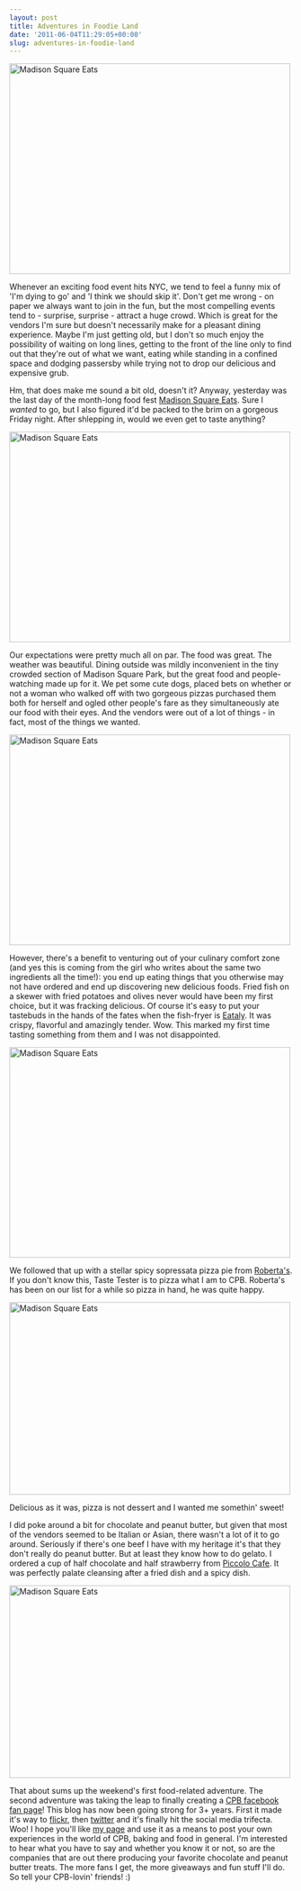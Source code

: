 ```yaml
---
layout: post
title: Adventures in Foodie Land
date: '2011-06-04T11:29:05+00:00'
slug: adventures-in-foodie-land
---
```

<a href="http://www.flickr.com/photos/kstar810/5796724658/" title="Madison Square Eats by kstar810, on Flickr"><img src="http://farm4.static.flickr.com/3204/5796724658_1ac95c5c53.jpg" width="500" height="374" alt="Madison Square Eats"></a>

Whenever an exciting food event hits NYC, we tend to feel a funny mix of 'I'm dying to go' and 'I think we should skip it'. Don't get me wrong - on paper we always want to join in the fun, but the most compelling events tend to - surprise, surprise - attract a huge crowd. Which is great for the vendors I'm sure but doesn't necessarily make for a pleasant dining experience. Maybe I'm just getting old, but I don't so much enjoy the possibility of waiting on long lines, getting to the front of the line only to find out that they're out of what we want, eating while standing in a confined space and dodging passersby while trying not to drop our delicious and expensive grub.

Hm, that does make me sound a bit old, doesn't it? Anyway, yesterday was the last day of the month-long food fest <a href="http://www.madisonsquarepark.org/things-to-do/calendar/mad-sq-eats">Madison Square Eats</a>. Sure I <em>wanted</em> to go, but I also figured it'd be packed to the brim on a gorgeous Friday night. After shlepping in, would we even get to taste anything? 

<a href="http://www.flickr.com/photos/kstar810/5796725352/" title="Madison Square Eats by kstar810, on Flickr"><img src="http://farm4.static.flickr.com/3458/5796725352_334010fb36.jpg" width="500" height="374" alt="Madison Square Eats"></a>

Our expectations were pretty much all on par. The food was great. The weather was beautiful. Dining outside was mildly inconvenient in the tiny crowded section of Madison Square Park, but the great food and people-watching made up for it. We pet some cute dogs, placed bets on whether or not a woman who walked off with two gorgeous pizzas purchased them both for herself and ogled other people's fare as they simultaneously ate our food with their eyes. And the vendors were out of a lot of things - in fact, most of the things we wanted.

<a href="http://www.flickr.com/photos/kstar810/5796725918/" title="Madison Square Eats by kstar810, on Flickr"><img src="http://farm3.static.flickr.com/2186/5796725918_43ecc32304.jpg" width="500" height="374" alt="Madison Square Eats"></a>

However, there's a benefit to venturing out of your culinary comfort zone (and yes this is coming from the girl who writes about the same two ingredients all the time!): you end up eating things that you otherwise may not have ordered and end up discovering new delicious foods. Fried fish on a skewer with fried potatoes and olives never would have been my first choice, but it was fracking delicious. Of course it's easy to put your tastebuds in the hands of the fates when the fish-fryer is <a href="http://eatalyny.com/">Eataly</a>. It was crispy, flavorful and amazingly tender. Wow. This marked my first time tasting something from them and I was not disappointed. 

<a href="http://www.flickr.com/photos/kstar810/5796165939/" title="Madison Square Eats by kstar810, on Flickr"><img src="http://farm6.static.flickr.com/5189/5796165939_0dc583d60c.jpg" width="500" height="374" alt="Madison Square Eats"></a>

We followed that up with a stellar spicy sopressata pizza pie from <a href="http://www.robertaspizza.com/">Roberta's</a>. If you don't know this, Taste Tester is to pizza what I am to CPB. Roberta's has been on our list for a while so pizza in hand, he was quite happy.

<a href="http://www.flickr.com/photos/kstar810/5796166165/" title="Madison Square Eats by kstar810, on Flickr"><img src="http://farm4.static.flickr.com/3645/5796166165_d62b7e8fb0.jpg" width="500" height="342" alt="Madison Square Eats"></a>

Delicious as it was, pizza is not dessert and I wanted me somethin' sweet!

I did poke around a bit for chocolate and peanut butter, but given that most of the vendors seemed to be Italian or Asian, there wasn't a lot of it to go around. Seriously if there's one beef I have with my heritage it's that they don't really do peanut butter. But at least they know how to do gelato. I ordered a cup of half chocolate and half strawberry from <a href="http://www.piccolocafe.us/157-3rd-ave">Piccolo Cafe</a>. It was perfectly palate cleansing after a fried dish and a spicy dish.

<a href="http://www.flickr.com/photos/kstar810/5796725548/" title="Madison Square Eats by kstar810, on Flickr"><img src="http://farm6.static.flickr.com/5101/5796725548_abff69a312.jpg" width="500" height="342" alt="Madison Square Eats"></a>

That about sums up the weekend's first food-related adventure. The second adventure was taking the leap to finally creating a <a href="http://www.facebook.com/pages/The-Chocolate-Peanut-Butter-Gallery-Blog/213835981989692">CPB facebook fan page</a>! This blog has now been going strong for 3+ years. First it made it's way to <a href="http://www.flickr.com/groups/chocolateandpeanutbutter/">flickr</a>, then <a href="http://twitter.com/#!/cpbgallery">twitter</a> and it's finally hit the social media trifecta. Woo! I hope you'll like <a href="http://www.facebook.com/pages/The-Chocolate-Peanut-Butter-Gallery-Blog/213835981989692">my page</a> and use it as a means to post your own experiences in the world of CPB, baking and food in general. I'm interested to hear what you have to say and whether you know it or not, so are the companies that are out there producing your favorite chocolate and peanut butter treats. The more fans I get, the more giveaways and fun stuff I'll do. So tell your CPB-lovin' friends! :)

